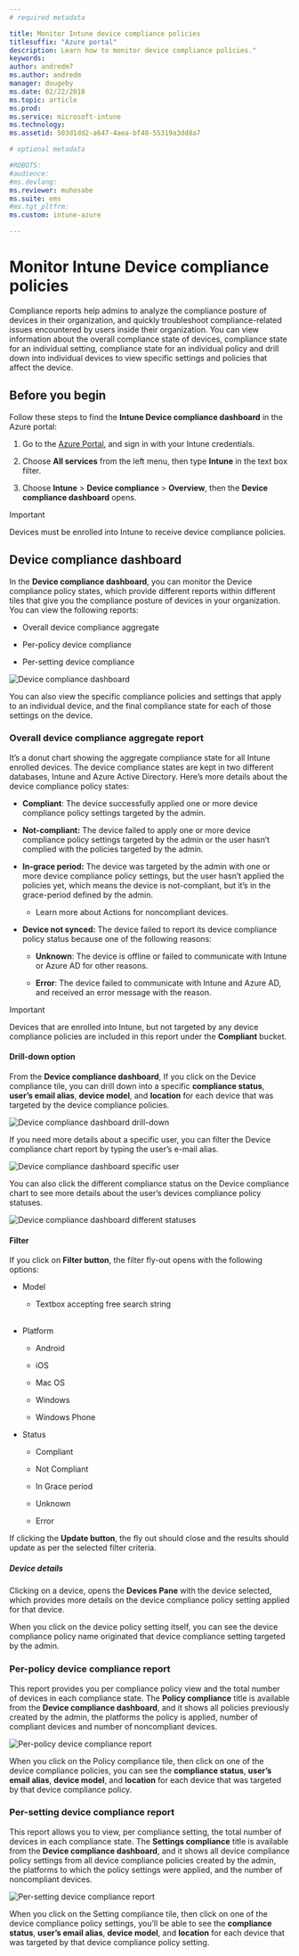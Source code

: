 ```yaml
---
# required metadata

title: Monitor Intune device compliance policies
titlesuffix: "Azure portal"
description: Learn how to monitor device compliance policies."
keywords:
author: andredm7
ms.author: andredm
manager: dougeby
ms.date: 02/22/2018
ms.topic: article
ms.prod:
ms.service: microsoft-intune
ms.technology:
ms.assetid: 503d1dd2-a647-4aea-bf48-55319a3dd8a7

# optional metadata

#ROBOTS:
#audience:
#ms.devlang:
ms.reviewer: muhosabe
ms.suite: ems
#ms.tgt_pltfrm:
ms.custom: intune-azure

---
```

# Monitor Intune Device compliance policies

Compliance reports help admins to analyze the compliance posture of devices in their organization, and quickly troubleshoot compliance-related issues encountered by users inside their organization. You can view information about the overall compliance state of devices, compliance state for an individual setting, compliance state for an individual policy and drill down into individual devices to view specific settings and policies that affect the device.

## Before you begin

Follow these steps to find the **Intune Device compliance dashboard** in the Azure portal:

1.  Go to the [Azure Portal](https://portal.azure.com), and sign in with your Intune credentials.

2.  Choose **All services** from the left menu, then type **Intune** in the text box filter.

3.  Choose **Intune** &gt; **Device compliance** &gt; **Overview**, then the **Device compliance dashboard** opens.

> [!IMPORTANT] 
> Devices must be enrolled into Intune to receive device compliance policies.

## Device compliance dashboard

In the **Device compliance dashboard**, you can monitor the Device compliance policy states, which provide different reports within different tiles that give you the compliance posture of devices in your organization. You can view the following reports:

-   Overall device compliance aggregate

-   Per-policy device compliance

-   Per-setting device compliance

![Device compliance dashboard](./media/idc-1.png)

You can also view the specific compliance policies and settings that apply to an individual device, and the final compliance state for each of those settings on the device.

### Overall device compliance aggregate report

It’s a donut chart showing the aggregate compliance state for all Intune enrolled devices. The device compliance states are kept in two different databases, Intune and Azure Active Directory. Here’s more details about the device compliance policy states:

-   **Compliant**: The device successfully applied one or more device compliance policy settings targeted by the admin.

-   **Not-compliant:** The device failed to apply one or more device compliance policy settings targeted by the admin or the user hasn’t complied with the policies targeted by the admin.

-   **In-grace period:** The device was targeted by the admin with one or more device compliance policy settings, but the user hasn’t applied the policies yet, which means the device is not-compliant, but it’s in the grace-period defined by the admin.

    -   Learn more about Actions for noncompliant devices.

-   **Device not synced:** The device failed to report its device compliance policy status because one of the following reasons:

    -   **Unknown**: The device is offline or failed to communicate with Intune or Azure AD for other reasons.

    -   **Error**: The device failed to communicate with Intune and Azure AD, and received an error message with the reason.

> [!IMPORTANT] 
> Devices that are enrolled into Intune, but not targeted by any device compliance policies are included in this report under the **Compliant** bucket.

#### Drill-down option

From the **Device compliance dashboard**, If you click on the Device compliance tile, you can drill down into a specific **compliance status**, **user’s email alias**, **device model**, and **location** for each device that was targeted by the device compliance policies.

![Device compliance dashboard drill-down](./media/idc-2.png)

If you need more details about a specific user, you can filter the Device compliance chart report by typing the user’s e-mail alias.

![Device compliance dashboard specific user](./media/idc-3.png)

You can also click the different compliance status on the Device compliance chart to see more details about the user’s devices compliance policy statuses.

![Device compliance dashboard different statuses](./media/idc-4.png)

#### Filter

If you click on **Filter button**, the filter fly-out opens with the following options:

-   Model

    -   Textbox accepting free search string
<br></br>
-   Platform

    -   Android

    -   iOS

    -   Mac OS

    -   Windows

    -   Windows Phone

-   Status

    -   Compliant

    -   Not Compliant

    -   In Grace period

    -   Unknown

    -   Error

If clicking the **Update button**, the fly out should close and the results should update as per the selected filter criteria.

##### Device details

Clicking on a device, opens the **Devices Pane** with the device selected, which provides more details on the device compliance policy setting applied for that device.

When you click on the device policy setting itself, you can see the device compliance policy name originated that device compliance setting targeted by the admin.

### Per-policy device compliance report

This report provides you per compliance policy view and the total number of devices in each compliance state. The **Policy compliance** title is available from the **Device compliance dashboard**, and it shows all policies previously created by the admin, the platforms the policy is applied, number of compliant devices and number of noncompliant devices.

![Per-policy device compliance report](./media/idc-8.png)

When you click on the Policy compliance tile, then click on one of the device compliance policies, you can see the **compliance status**, **user’s email alias**, **device model**, and **location** for each device that was targeted by that device compliance policy.

### Per-setting device compliance report

This report allows you to view, per compliance setting, the total number of devices in each compliance state. The **Settings compliance** title is available from the **Device compliance dashboard**, and it shows all device compliance policy settings from all device compliance policies created by the admin, the platforms to which the policy settings were applied, and the number of noncompliant devices.

![Per-setting device compliance report](./media/idc-10.png)

When you click on the Setting compliance tile, then click on one of the device compliance policy settings, you’ll be able to see the **compliance status**, **user’s email alias**, **device model**, and **location** for each device that was targeted by that device compliance policy setting.

